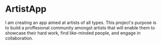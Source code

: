 # ArtistApp
 I am creating an app aimed at artists of all types. This project's purpose is to build a proffesional community amongst artists that will enable them to showcase their hard work, find like-minded people, and engage in collaboration. 
